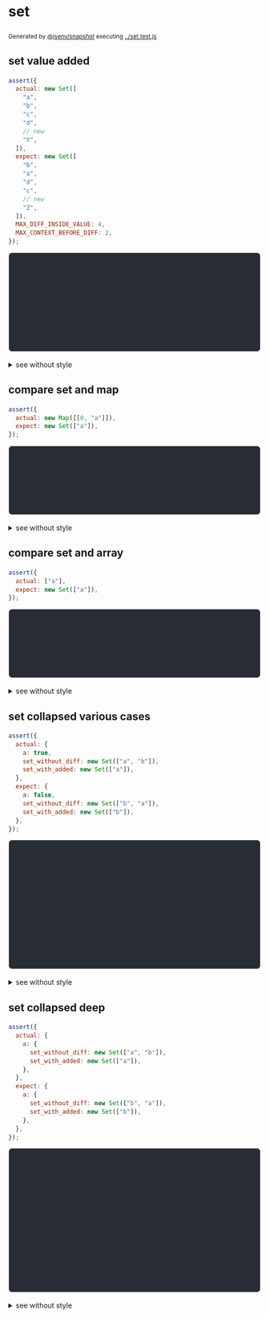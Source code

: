 # set

<sub>
  Generated by <a href="https://github.com/jsenv/core/tree/main/packages/independent/snapshot">@jsenv/snapshot</a> executing <a href="../set.test.js">../set.test.js</a>
</sub>

## set value added

```js
assert({
  actual: new Set([
    "a",
    "b",
    "c",
    "d",
    // new
    "Y",
  ]),
  expect: new Set([
    "b",
    "a",
    "d",
    "c",
    // new
    "Z",
  ]),
  MAX_DIFF_INSIDE_VALUE: 4,
  MAX_CONTEXT_BEFORE_DIFF: 2,
});
```

![img](set/set_value_added/throw.svg)

<details>
  <summary>see without style</summary>

```console
AssertionError: actual and expect are different

actual: Set(
  ↑ 3 values ↑
  "d",
  "Y",
)
expect: Set(
  ↑ 3 values ↑
  "c",
  "Z",
)
```

</details>


## compare set and map

```js
assert({
  actual: new Map([[0, "a"]]),
  expect: new Set(["a"]),
});
```

![img](set/compare_set_and_map/throw.svg)

<details>
  <summary>see without style</summary>

```console
AssertionError: actual and expect are different

actual: Map(
  0 => "a",
)
expect: Set(
  "a",
)
```

</details>


## compare set and array

```js
assert({
  actual: ["a"],
  expect: new Set(["a"]),
});
```

![img](set/compare_set_and_array/throw.svg)

<details>
  <summary>see without style</summary>

```console
AssertionError: actual and expect are different

actual: [
  "a",
]
expect: Set(
  "a",
)
```

</details>


## set collapsed various cases

```js
assert({
  actual: {
    a: true,
    set_without_diff: new Set(["a", "b"]),
    set_with_added: new Set(["a"]),
  },
  expect: {
    a: false,
    set_without_diff: new Set(["b", "a"]),
    set_with_added: new Set(["b"]),
  },
});
```

![img](set/set_collapsed_various_cases/throw.svg)

<details>
  <summary>see without style</summary>

```console
AssertionError: actual and expect are different

actual: {
  a: true,
  set_without_diff: Set("a", "b"),
  set_with_added: Set(
    "a",
  ),
}
expect: {
  a: false,
  set_without_diff: Set("b", "a"),
  set_with_added: Set(
    "b",
  ),
}
```

</details>


## set collapsed deep

```js
assert({
  actual: {
    a: {
      set_without_diff: new Set(["a", "b"]),
      set_with_added: new Set(["a"]),
    },
  },
  expect: {
    a: {
      set_without_diff: new Set(["b", "a"]),
      set_with_added: new Set(["b"]),
    },
  },
});
```

![img](set/set_collapsed_deep/throw.svg)

<details>
  <summary>see without style</summary>

```console
AssertionError: actual and expect are different

actual: {
  a: {
    set_without_diff: Set("a", "b"),
    set_with_added: Set(
      "a",
    ),
  },
}
expect: {
  a: {
    set_without_diff: Set("b", "a"),
    set_with_added: Set(
      "b",
    ),
  },
}
```

</details>
